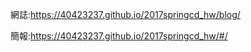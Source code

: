 網誌:https://40423237.github.io/2017springcd_hw/blog/

簡報:https://40423237.github.io/2017springcd_hw/#/

